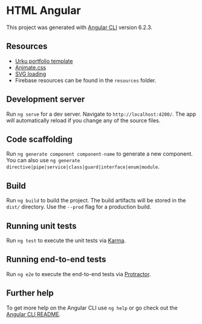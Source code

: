 # HTML Angular

This project was generated with [Angular CLI](https://github.com/angular/angular-cli) version 6.2.3.

## Resources

* [Urku portfolio template](https://www.pixeden.com/html5-website-templates/urku-html5-portfolio-website/)
* [Animate.css](https://daneden.github.io/animate.css/)
* [SVG loading](https://codepen.io/Klerith/pen/RZpwKm/)
* Firebase resources can be found in the `resources` folder.

## Development server

Run `ng serve` for a dev server. Navigate to `http://localhost:4200/`. The app will automatically reload if you change any of the source files.

## Code scaffolding

Run `ng generate component component-name` to generate a new component. You can also use `ng generate directive|pipe|service|class|guard|interface|enum|module`.

## Build

Run `ng build` to build the project. The build artifacts will be stored in the `dist/` directory. Use the `--prod` flag for a production build.

## Running unit tests

Run `ng test` to execute the unit tests via [Karma](https://karma-runner.github.io).

## Running end-to-end tests

Run `ng e2e` to execute the end-to-end tests via [Protractor](http://www.protractortest.org/).

## Further help

To get more help on the Angular CLI use `ng help` or go check out the [Angular CLI README](https://github.com/angular/angular-cli/blob/master/README.md).
